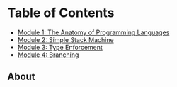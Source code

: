 # Table of Contents
- [Module 1: The Anatomy of Programming Languages]()
- [Module 2: Simple Stack Machine]()
- [Module 3: Type Enforcement]()
- [Module 4: Branching]()

## About